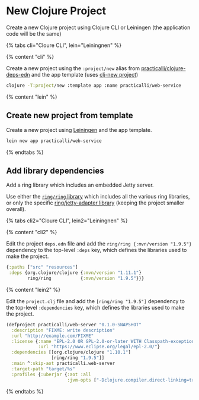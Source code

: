# New Clojure Project

Create a new Clojure project using Clojure CLI or Leiningen (the application code will be the same)

{% tabs cli="Cloure CLI", lein="Leiningnen" %}

{% content "cli" %}

Create a new project using the `:project/new` alias from [practicalli/clojure-deps-edn]({{book.P9IClojureDepsEdn}}) and the app template (uses [clj-new project](https://github.com/seancorfield/clj-new))

```bash
clojure -T:project/new :template app :name practicalli/web-service
```

{% content "lein" %}

## Create new project from template

Create a new project using [Leiningen](https://leiningen.org/) and the app template.

```bash
lein new app practicalli/web-service
```

{% endtabs %}


## Add library dependencies

Add a ring library which includes an embedded Jetty server.

Use either the [`ring/ring` library](https://clojars.org/ring) which includes all the various ring libraries, or only the specific [ring/jetty-adapter library](https://clojars.org/ring/ring-jetty-adapter) (keeping the project smaller overall).


{% tabs cli2="Cloure CLI", lein2="Leiningnen" %}

{% content "cli2" %}

Edit the project `deps.edn` file and add the `ring/ring {:mvn/version "1.9.5"}` dependency to the top-level `:deps` key, which defines the libraries used to make the project.

```clojure
{:paths ["src" "resources"]
 :deps {org.clojure/clojure {:mvn/version "1.11.1"}
        ring/ring           {:mvn/version "1.9.5"}}}
```


{% content "lein2" %}

Edit the `project.clj` file and add the `[ring/ring "1.9.5"]` dependency to the top-level `:dependencies` key, which defines the libraries used to make the project.

```clojure
(defproject practicalli/web-server "0.1.0-SNAPSHOT"
  :description "FIXME: write description"
  :url "http://example.com/FIXME"
  :license {:name "EPL-2.0 OR GPL-2.0-or-later WITH Classpath-exception-2.0"
            :url "https://www.eclipse.org/legal/epl-2.0/"}
  :dependencies [[org.clojure/clojure "1.10.1"]
                 [ring/ring "1.9.5"]]
  :main ^:skip-aot practicalli.web-server
  :target-path "target/%s"
  :profiles {:uberjar {:aot :all
                       :jvm-opts ["-Dclojure.compiler.direct-linking=true"]}})

```

{% endtabs %}





<!-- ## Creating project with component lifecycle -->

<!-- TODO: create project with mount -->
<!-- TODO: create project with Integrant REPL and Integrant -->
<!-- TODO: create project with Stuart Siera Component and Component REPL -->
